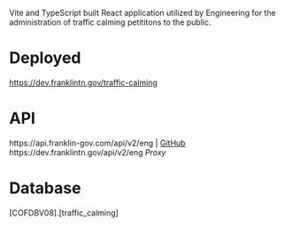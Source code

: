 <p>Vite and TypeScript built React application utilized by Engineering for the administration of traffic calming petititons to the public.</p>

<h1>Deployed</h1>
<a href="https://dev.franklintn.gov/traffic-calming" target="_blank">https://dev.franklintn.gov/traffic-calming</a>

<h1>API</h1>
https://api.franklin-gov.com/api/v2/eng | <a href="https://github.com/City-of-Franklin-IT/eng-api-ts" target="_blank">GitHub</a><br>
https://dev.franklintn.gov/api/v2/eng <em>Proxy</em>

<h1>Database</h1>
[COFDBV08].[traffic_calming]

